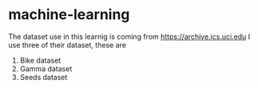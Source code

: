 # machine-learning
The dataset use in this learnig is coming from https://archive.ics.uci.edu 
I use three of their dataset, these are
1. Bike dataset
2. Gamma dataset
3. Seeds dataset
